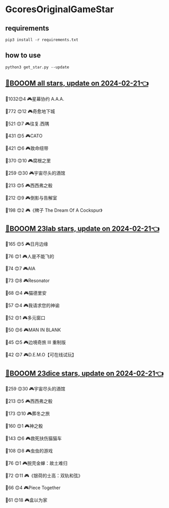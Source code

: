 # GcoresOriginalGameStar

## requirements
```
pip3 install -r requirements.txt
```

## how to use
```
python3 get_star.py --update
```

## [🔗BOOOM all stars, update on 2024-02-21👈](https://raw.githack.com/sichaozhang1112/GcoresOriginalGameStar/main/all.html) 
🌟1032😊4   🎮星幕协约 A.A.A.        

🌟772 😊12  🎮奇愈地下城              

🌟521 😊7   🎮往复.西隅              

🌟431 😊5   🎮CATO               

🌟421 😊6   🎮致命纽带               

🌟370 😊10  🎮腐根之里               

🌟259 😊30  🎮宇宙尽头的酒馆            

🌟213 😊5   🎮西西弗之骰              

🌟212 😊9   🎮倒影与告解室             

🌟198 😊2   🎮《稗子 The Dream Of A Cockspur》

## [🔗BOOOM 23lab stars, update on 2024-02-21👈](https://raw.githack.com/sichaozhang1112/GcoresOriginalGameStar/main/23lab.html) 
🌟165 😊5   🎮日月边缘               

🌟76  😊1   🎮人是不能飞的             

🌟74  😊7   🎮AIA                

🌟73  😊8   🎮Resonator          

🌟68  😊4   🎮猫德里安               

🌟57  😊4   🎮我请求您的神谕            

🌟52  😊1   🎮多元窗口               

🌟50  😊6   🎮MAN IN BLANK       

🌟45  😊5   🎮边境奇旅 III 重制版       

🌟42  😊7   🎮D.E.M.O【可在线试玩】     

## [🔗BOOOM 23dice stars, update on 2024-02-21👈](https://raw.githack.com/sichaozhang1112/GcoresOriginalGameStar/main/23dice.html) 
🌟259 😊30  🎮宇宙尽头的酒馆            

🌟213 😊5   🎮西西弗之骰              

🌟173 😊10  🎮葬冬之旅               

🌟160 😊1   🎮神之骰                

🌟143 😊6   🎮救死扶伤猫猫车            

🌟108 😊8   🎮虫虫的游戏              

🌟76  😊1   🎮脱壳金蝉：故土难归          

🌟72  😊11  🎮《银荷的士高：双轨和弦》       

🌟66  😊4   🎮Piece Together     

🌟61  😊18  🎮盒以为家               

